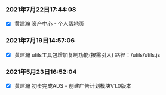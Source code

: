 <!--
 * @Author: your name
 * @Date: 2021-07-19 15:57:28
 * @LastEditTime: 2021-07-22 17:44:24
 * @LastEditors: Please set LastEditors
 * @Description: In User Settings Edit
 * @FilePath: \ads.fandow.com\UPDATE.md
-->
### 2021年7月22日17:44:08
-[x] 黄建瀚 资产中心 - 个人落地页

### 2021年7月19日14:57:06

-[x] 黄建瀚 utils工具包增加复制功能(按需引入) 路径：/utils/utils.js

### 2021年5月23日16:52:04

-[x] 黄建瀚 初步完成ADS - 创建广告计划模块V1.0版本
